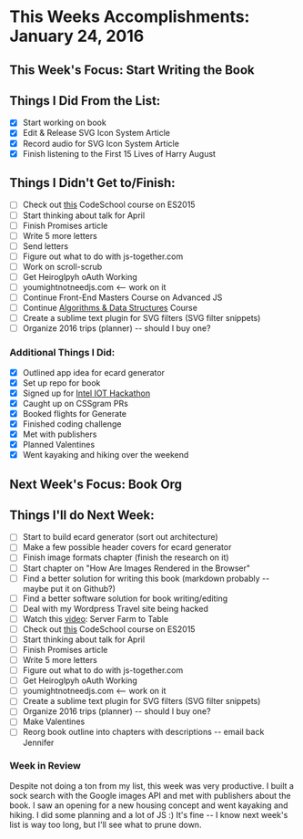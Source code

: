 # This Weeks Accomplishments: January 24, 2016

## This Week's Focus: Start Writing the Book

## Things I Did From the List:

- [x] Start working on book
- [x] Edit & Release SVG Icon System Article
- [x] Record audio for SVG Icon System Article
- [x] Finish listening to the First 15 Lives of Harry August

## Things I Didn't Get to/Finish:

- [ ] Check out [this](https://www.codeschool.com/courses/es2015-the-shape-of-javascript-to-come) CodeSchool course on ES2015
- [ ] Start thinking about talk for April
- [ ] Finish Promises article
- [ ] Write 5 more letters
- [ ] Send letters
- [ ] Figure out what to do with js-together.com
- [ ] Work on scroll-scrub
- [ ] Get Heiroglpyh oAuth Working
- [ ] youmightnotneedjs.com <-- work on it
- [ ] Continue Front-End Masters Course on Advanced JS
- [ ] Continue [Algorithms & Data Structures](http://livestream.com/accounts/4894689/events/4497664) Course
- [ ] Create a sublime text plugin for SVG filters (SVG filter snippets)
- [ ] Organize 2016 trips (planner) -- should I buy one?

### Additional Things I Did:

- [x] Outlined app idea for ecard generator
- [x] Set up repo for book
- [x] Signed up for [Intel IOT Hackathon](https://iotroadshow.intel.com/en/home/)
- [x] Caught up on CSSgram PRs
- [x] Booked flights for Generate
- [x] Finished coding challenge
- [x] Met with publishers
- [x] Planned Valentines
- [x] Went kayaking and hiking over the weekend

## Next Week's Focus: Book Org

## Things I'll do Next Week:

- [ ] Start to build ecard generator (sort out architecture)
- [ ] Make a few possible header covers for ecard generator
- [ ] Finish image formats chapter (finish the research on it)
- [ ] Start chapter on "How Are Images Rendered in the Browser"
- [ ] Find a better solution for writing this book (markdown probably -- maybe put it on Github?)
- [ ] Find a better software solution for book writing/editing
- [ ] Deal with my Wordpress Travel site being hacked
- [ ] Watch this [video](https://www.youtube.com/watch?v=uMp_c_M0h1c&feature=youtu.be&a): Server Farm to Table
- [ ] Check out [this](https://www.codeschool.com/courses/es2015-the-shape-of-javascript-to-come) CodeSchool course on ES2015
- [ ] Start thinking about talk for April
- [ ] Finish Promises article
- [ ] Write 5 more letters
- [ ] Figure out what to do with js-together.com
- [ ] Get Heiroglpyh oAuth Working
- [ ] youmightnotneedjs.com <-- work on it
- [ ] Create a sublime text plugin for SVG filters (SVG filter snippets)
- [ ] Organize 2016 trips (planner) -- should I buy one?
- [ ] Make Valentines
- [ ] Reorg book outline into chapters with descriptions -- email back Jennifer

### Week in Review

Despite not doing a ton from my list, this week was very productive. I built a sock search with the Google images API and met with publishers about the book. I saw an opening for a new housing concept and went kayaking and hiking. I did some planning and a lot of JS :) It's fine -- I know next week's list is way too long, but I'll see what to prune down.